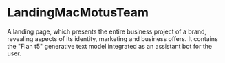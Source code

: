 # LandingMacMotusTeam
 A landing page, which presents the entire business project of a brand, revealing aspects of its identity, marketing and business offers. It contains the "Flan t5" generative text model integrated as an assistant bot for the user.
